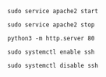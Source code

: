 ```
sudo service apache2 start
```

```
sudo service apache2 stop
```

```
python3 -m http.server 80
```

```
sudo systemctl enable ssh
```

```
sudo systemctl disable ssh
```

